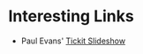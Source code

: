 # Interesting Links

* Paul Evans' [Tickit Slideshow](https://docs.google.com/present/view?id=0Abtck6K7NL6AZGd6bjhwbmhfOWQ0OGtza2Nw&pli=1 )
